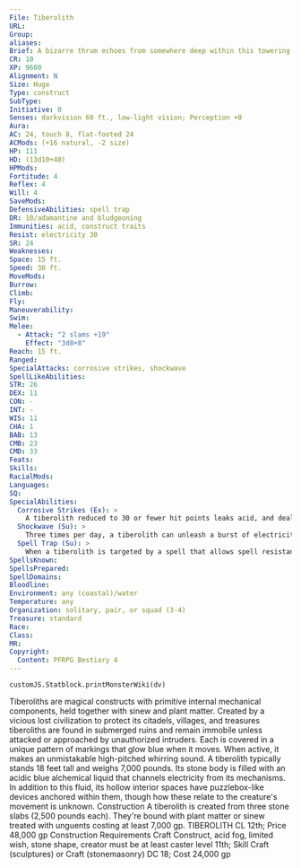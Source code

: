 ```yaml
---
File: Tiberolith
URL: 
Group: 
aliases: 
Brief: A bizarre thrum echoes from somewhere deep within this towering stone hulk, and blue liquid runs down its shuddering body.
CR: 10
XP: 9600
Alignment: N
Size: Huge
Type: construct
SubType: 
Initiative: 0
Senses: darkvision 60 ft., low-light vision; Perception +0
Aura: 
AC: 24, touch 8, flat-footed 24
ACMods: (+16 natural, -2 size)
HP: 111
HD: (13d10+40)
HPMods: 
Fortitude: 4
Reflex: 4
Will: 4
SaveMods: 
DefensiveAbilities: spell trap
DR: 10/adamantine and bludgeoning
Immunities: acid, construct traits
Resist: electricity 30
SR: 24
Weaknesses: 
Space: 15 ft.
Speed: 30 ft.
MoveMods: 
Burrow: 
Climb: 
Fly: 
Maneuverability: 
Swim: 
Melee: 
  - Attack: "2 slams +19"
    Effect: "3d8+8"
Reach: 15 ft.
Ranged: 
SpecialAttacks: corrosive strikes, shockwave
SpellLikeAbilities: 
STR: 26
DEX: 11
CON: -
INT: -
WIS: 11
CHA: 1
BAB: 13
CMB: 23
CMD: 33
Feats: 
Skills: 
RacialMods: 
Languages: 
SQ: 
SpecialAbilities:
  Corrosive Strikes (Ex): >
    A tiberolith reduced to 30 or fewer hit points leaks acid, and deals an additional 1d6 points of acid damage with its slam attacks.
  Shockwave (Su): >
    Three times per day, a tiberolith can unleash a burst of electricity. This blast deals 12d6 points of electricity damage to all creatures within 30 feet (Reflex DC 16 half). A tiberolith is immune to its shockwave and that of other tiberoliths. The save DC is Constitution-based.
  Spell Trap (Su): >
    When a tiberolith is targeted by a spell that allows spell resistance and its spell resistance fails to protect it against that spell, the spell instead becomes trapped in the tiberolith's magical runes. The runes can only trap one spell at a time; if a second spell would become trapped, the first spell affects the tiberolith normally (including allowing a saving throw, if appropriate) and the second spell is trapped. A trapped spell dissipates harmlessly after 24 hours.
SpellsKnown: 
SpellsPrepared: 
SpellDomains: 
Bloodline: 
Environment: any (coastal)/water
Temperature: any
Organization: solitary, pair, or squad (3-4)
Treasure: standard
Race: 
Class: 
MR: 
Copyright:
  Content: PFRPG Bestiary 4
---
```

```dataviewjs
customJS.Statblock.printMonsterWiki(dv)
```
Tiberoliths are magical constructs with primitive internal mechanical components, held together with sinew and plant matter. Created by a vicious lost civilization to protect its citadels, villages, and treasures tiberoliths are found in submerged ruins and remain immobile unless attacked or approached by unauthorized intruders. Each is covered in a unique pattern of markings that glow blue when it moves. When active, it makes an unmistakable high-pitched whirring sound. A tiberolith typically stands 18 feet tall and weighs 7,000 pounds. Its stone body is filled with an acidic blue alchemical liquid that channels electricity from its mechanisms. In addition to this fluid, its hollow interior spaces have puzzlebox-like devices anchored within them, though how these relate to the creature's movement is unknown.  Construction  A tiberolith is created from three stone slabs (2,500 pounds each). They're bound with plant matter or sinew treated with unguents costing at least 7,000 gp.  TIBEROLITH  CL 12th; Price 48,000 gp  Construction  Requirements Craft Construct, acid fog, limited wish, stone shape, creator must be at least caster level 11th; Skill Craft (sculptures) or Craft (stonemasonry) DC 18; Cost 24,000 gp
